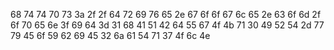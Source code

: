 68 74 74 70 73 3a 2f 2f 64 72 69 76 65 2e 67 6f 6f 67 6c 65 2e 63 6f 6d 2f 6f 70 65 6e 3f 69 64 3d 31 68 41 51 42 64 55 67 4f 4b 71 30 49 52 54 2d 77 79 45 6f 59 62 69 45 32 6a 61 54 71 37 4f 6c 4e
